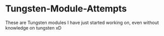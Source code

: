 # Tungsten-Module-Attempts
These are Tungsten modules I have just started working on, even without knowledge on tungsten xD

